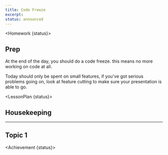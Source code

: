 ```yaml
---
title: Code Freeze
excerpt:
status: announced
---
```


<script>
	import Homework from "$lib/components/Homework.svelte";
	import LessonPlan from "$lib/components/LessonPlan.svelte";
	import Achievement from "$lib/components/Achievement.svelte";
</script>

<Homework {status}>

<h2>Prep</h2>

At the end of the day, you should do a code freeze. this means no more working on code at all.

Today should only be spent on small features, if you've got serious problems going on, look at feature cutting to make sure your presentation is able to go.

</Homework>

<LessonPlan {status}>

## Housekeeping

---

## Topic 1

</LessonPlan>

<Achievement {status}>

</Achievement>
